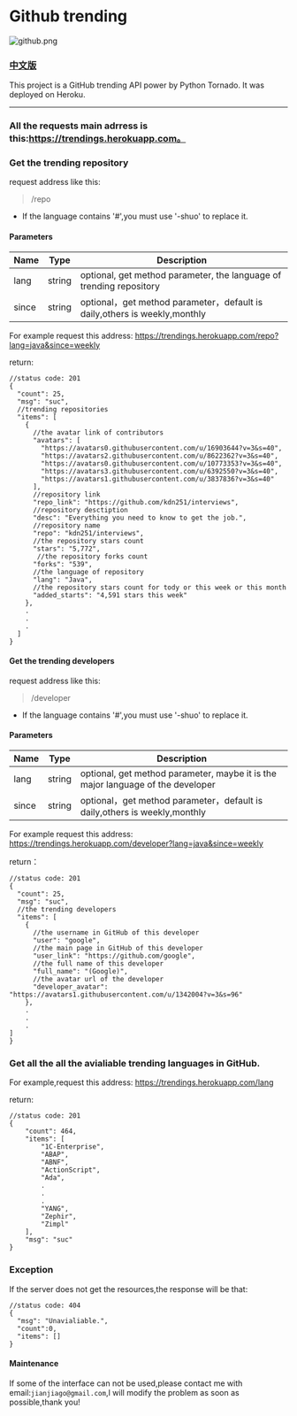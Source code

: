 # Github trending

![github.png](http://upload-images.jianshu.io/upload_images/2040047-113772827550d86c.png?imageMogr2/auto-orient/strip%7CimageView2/2/w/1240)

### [中文版](http://www.jianshu.com/p/489ca49e9a99)

This project is a GitHub trending API power by Python Tornado.
It was deployed on Heroku.
***

### All the requests main adrress is this:https://trendings.herokuapp.com。

### Get the trending repository
request address like this:
> /repo

+ If the language contains '#',you must use '-shuo' to replace it.

#### Parameters
| Name  | Type  | Description |
| ------| ------ | ------ |
| lang  | string | optional, get method parameter, the language of trending repository      |
| since | string | optional，get method parameter，default is daily,others is weekly,monthly |

For example request this address:
https://trendings.herokuapp.com/repo?lang=java&since=weekly

 return:
```
//status code: 201
{
  "count": 25,
  "msg": "suc",
  //trending repositories
  "items": [
    {
      //the avatar link of contributors
      "avatars": [
        "https://avatars0.githubusercontent.com/u/16903644?v=3&s=40",
        "https://avatars2.githubusercontent.com/u/8622362?v=3&s=40",
        "https://avatars0.githubusercontent.com/u/10773353?v=3&s=40",
        "https://avatars3.githubusercontent.com/u/6392550?v=3&s=40",
        "https://avatars1.githubusercontent.com/u/3837836?v=3&s=40"
      ],
      //repository link
      "repo_link": "https://github.com/kdn251/interviews",
      //repository desctiption
      "desc": "Everything you need to know to get the job.",
      //repository name
      "repo": "kdn251/interviews",
      //the repository stars count
      "stars": "5,772",
       //the repository forks count
      "forks": "539",
      //the language of repository
      "lang": "Java",
      //the repository stars count for tody or this week or this month
      "added_starts": "4,591 stars this week"
    },
    .
    .
    .
  ]
}
```

#### Get the trending developers
request address like this:
> /developer

+ If the language contains '#',you must use '-shuo' to replace it.

#### Parameters
| Name  | Type  | Description |
| ------| ------ | ------ |
| lang  | string | optional, get method parameter, maybe it is the major language of the developer
| since | string | optional，get method parameter，default is daily,others is weekly,monthly |

For example request this address:
https://trendings.herokuapp.com/developer?lang=java&since=weekly

 return：
```
//status code: 201
{
  "count": 25,
  "msg": "suc",
  //the trending developers
  "items": [
    {
      //the username in GitHub of this developer
      "user": "google",
      //the main page in GitHub of this developer
      "user_link": "https://github.com/google",
      //the full name of this developer
      "full_name": "(Google)",
      //the avatar url of the developer
      "developer_avatar": "https://avatars1.githubusercontent.com/u/1342004?v=3&s=96"
    },
    .
    .
    .
]
}
```

### Get all the all the avialiable trending languages in GitHub.
For example,request this address:
https://trendings.herokuapp.com/lang

return:
```
//status code: 201
{
    "count": 464,
    "items": [
        "1C-Enterprise",
        "ABAP",
        "ABNF",
        "ActionScript",
        "Ada",
        .
        .
        .
        "YANG",
        "Zephir",
        "Zimpl"
    ],
    "msg": "suc"
}
```

### Exception
If the server does not get the resources,the response will be that:

```
//status code: 404
{
  "msg": "Unavialiable.",
  "count":0,
  "items": []
}
```

#### Maintenance
If some of the interface can not be used,please contact me with email:`jianjiago@gmail.com`,I will modify the problem as soon as possible,thank you!
